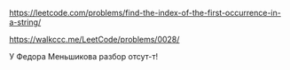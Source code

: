 https://leetcode.com/problems/find-the-index-of-the-first-occurrence-in-a-string/

https://walkccc.me/LeetCode/problems/0028/

У Федора Меньшикова разбор отсут-т!
